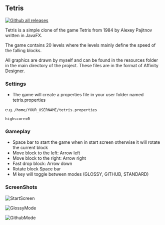 ## Tetris

[![Github all releases](https://img.shields.io/github/downloads/HanSolo/tetris/total.svg)](https://GitHub.com/HanSolo/tetris/releases/)

Tetris is a simple clone of the game Tetris from 1984 by Alexey Pajitnov written in JavaFX.

The game contains 20 levels where the levels mainly define the speed of the falling blocks.

All graphics are drawn by myself and can be found in the resources folder
in the main directory of the project. These files are in the format of Affinity Designer.

### Settings
- The game will create a properties file in your user folder named tetris.properties

e.g. `/home/YOUR_USERNAME/tetris.properties`
```properties
highscore=0
```

### Gameplay
- Space bar to start the game when in start screen otherwise it will rotate the current block
- Move block to the left: Arrow left
- Move block to the right: Arrow right
- Fast drop block: Arrow down
- Rotate block Space bar
- M key will toggle between modes (GLOSSY, GITHUB, STANDARD)

### ScreenShots

![StartScreen](https://i.ibb.co/71byD10/tetris-start-screen.png)

![GlossyMode](https://i.ibb.co/s3jrJPN/tetris-screen-shot.png)

![GithubMode](https://i.ibb.co/CJtKbcs/tetris-github-mode.png)